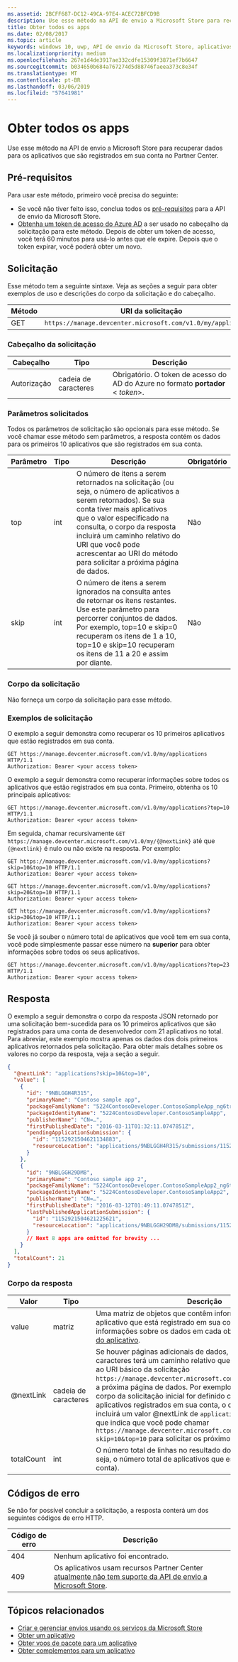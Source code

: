 ```yaml
---
ms.assetid: 2BCFF687-DC12-49CA-97E4-ACEC72BFCD9B
description: Use esse método na API de envio a Microsoft Store para recuperar informações sobre todos os aplicativos que são registrados em sua conta no Partner Center.
title: Obter todos os apps
ms.date: 02/08/2017
ms.topic: article
keywords: windows 10, uwp, API de envio da Microsoft Store, aplicativos
ms.localizationpriority: medium
ms.openlocfilehash: 267e1d4de3917ae332cdfe15309f3871ef7b6647
ms.sourcegitcommit: b034650b684a767274d5d88746faeea373c8e34f
ms.translationtype: MT
ms.contentlocale: pt-BR
ms.lasthandoff: 03/06/2019
ms.locfileid: "57641981"
---
```

# <a name="get-all-apps"></a>Obter todos os apps


Use esse método na API de envio a Microsoft Store para recuperar dados para os aplicativos que são registrados em sua conta no Partner Center.

## <a name="prerequisites"></a>Pré-requisitos

Para usar este método, primeiro você precisa do seguinte:

* Se você não tiver feito isso, conclua todos os [pré-requisitos](create-and-manage-submissions-using-windows-store-services.md#prerequisites) para a API de envio da Microsoft Store.
* [Obtenha um token de acesso do Azure AD](create-and-manage-submissions-using-windows-store-services.md#obtain-an-azure-ad-access-token) a ser usado no cabeçalho da solicitação para este método. Depois de obter um token de acesso, você terá 60 minutos para usá-lo antes que ele expire. Depois que o token expirar, você poderá obter um novo.

## <a name="request"></a>Solicitação

Esse método tem a seguinte sintaxe. Veja as seções a seguir para obter exemplos de uso e descrições do corpo da solicitação e do cabeçalho.

| Método | URI da solicitação                                                      |
|--------|------------------------------------------------------------------|
| GET    | `https://manage.devcenter.microsoft.com/v1.0/my/applications` |


### <a name="request-header"></a>Cabeçalho da solicitação

| Cabeçalho        | Tipo   | Descrição                                                                 |
|---------------|--------|-----------------------------------------------------------------------------|
| Autorização | cadeia de caracteres | Obrigatório. O token de acesso do AD do Azure no formato **portador** &lt; *token*&gt;. |


### <a name="request-parameters"></a>Parâmetros solicitados

Todos os parâmetros de solicitação são opcionais para esse método. Se você chamar esse método sem parâmetros, a resposta contém os dados para os primeiros 10 aplicativos que são registrados em sua conta.

|  Parâmetro  |  Tipo  |  Descrição  |  Obrigatório  |
|------|------|------|------|
|  top  |  int  |  O número de itens a serem retornados na solicitação (ou seja, o número de aplicativos a serem retornados). Se sua conta tiver mais aplicativos que o valor especificado na consulta, o corpo da resposta incluirá um caminho relativo do URI que você pode acrescentar ao URI do método para solicitar a próxima página de dados.  |  Não  |
|  skip  |  int  |  O número de itens a serem ignorados na consulta antes de retornar os itens restantes. Use este parâmetro para percorrer conjuntos de dados. Por exemplo, top=10 e skip=0 recuperam os itens de 1 a 10, top=10 e skip=10 recuperam os itens de 11 a 20 e assim por diante.  |  Não  |


### <a name="request-body"></a>Corpo da solicitação

Não forneça um corpo da solicitação para esse método.

### <a name="request-examples"></a>Exemplos de solicitação

O exemplo a seguir demonstra como recuperar os 10 primeiros aplicativos que estão registrados em sua conta.

```http
GET https://manage.devcenter.microsoft.com/v1.0/my/applications HTTP/1.1
Authorization: Bearer <your access token>
```

O exemplo a seguir demonstra como recuperar informações sobre todos os aplicativos que estão registrados em sua conta. Primeiro, obtenha os 10 principais aplicativos:

```http
GET https://manage.devcenter.microsoft.com/v1.0/my/applications?top=10 HTTP/1.1
Authorization: Bearer <your access token>
```

Em seguida, chamar recursivamente `GET https://manage.devcenter.microsoft.com/v1.0/my/{@nextLink}` até que `{@nextlink}` é nulo ou não existe na resposta. Por exemplo:

```http
GET https://manage.devcenter.microsoft.com/v1.0/my/applications?skip=10&top=10 HTTP/1.1
Authorization: Bearer <your access token>
```
  
```http
GET https://manage.devcenter.microsoft.com/v1.0/my/applications?skip=20&top=10 HTTP/1.1
Authorization: Bearer <your access token>
```

```http
GET https://manage.devcenter.microsoft.com/v1.0/my/applications?skip=30&top=10 HTTP/1.1
Authorization: Bearer <your access token>
```

Se você já souber o número total de aplicativos que você tem em sua conta, você pode simplesmente passar esse número na **superior** para obter informações sobre todos os seus aplicativos.

```http
GET https://manage.devcenter.microsoft.com/v1.0/my/applications?top=23 HTTP/1.1
Authorization: Bearer <your access token>
```


## <a name="response"></a>Resposta

O exemplo a seguir demonstra o corpo da resposta JSON retornado por uma solicitação bem-sucedida para os 10 primeiros aplicativos que são registrados para uma conta de desenvolvedor com 21 aplicativos no total. Para abreviar, este exemplo mostra apenas os dados dos dois primeiros aplicativos retornados pela solicitação. Para obter mais detalhes sobre os valores no corpo da resposta, veja a seção a seguir.

```json
{
  "@nextLink": "applications?skip=10&top=10",
  "value": [
    {
      "id": "9NBLGGH4R315",
      "primaryName": "Contoso sample app",
      "packageFamilyName": "5224ContosoDeveloper.ContosoSampleApp_ng6try80pwt52",
      "packageIdentityName": "5224ContosoDeveloper.ContosoSampleApp",
      "publisherName": "CN=…",
      "firstPublishedDate": "2016-03-11T01:32:11.0747851Z",
      "pendingApplicationSubmission": {
        "id": "1152921504621134883",
        "resourceLocation": "applications/9NBLGGH4R315/submissions/1152921504621134883"
      }
    },
    {
      "id": "9NBLGGH29DM8",
      "primaryName": "Contoso sample app 2",
      "packageFamilyName": "5224ContosoDeveloper.ContosoSampleApp2_ng6try80pwt52",
      "packageIdentityName": "5224ContosoDeveloper.ContosoSampleApp2",
      "publisherName": "CN=…",
      "firstPublishedDate": "2016-03-12T01:49:11.0747851Z",
      "lastPublishedApplicationSubmission": {
        "id": "1152921504621225621",
        "resourceLocation": "applications/9NBLGGH29DM8/submissions/1152921504621225621"
      }
      // Next 8 apps are omitted for brevity ...
    }
  ],
  "totalCount": 21
}
```

### <a name="response-body"></a>Corpo da resposta

| Valor      | Tipo   | Descrição                                                                                                                                                                                                                                                                         |
|------------|--------|----------------------------------------------------------------------------------------------------------------------------------------------------------------------------------------------------------------------------------------------------------------------------------------|
| value      | matriz  | Uma matriz de objetos que contêm informações sobre cada aplicativo que está registrado em sua conta. Para obter mais informações sobre os dados em cada objeto, consulte [Recurso do aplicativo](get-app-data.md#application_object).                                                                                                                           |
| @nextLink  | cadeia de caracteres | Se houver páginas adicionais de dados, essa cadeia de caracteres terá um caminho relativo que você pode acrescentar ao URI básico da solicitação `https://manage.devcenter.microsoft.com/v1.0/my/` para solicitar a próxima página de dados. Por exemplo, se o parâmetro *top* do corpo da solicitação inicial for definido como 10, mas houver 20 aplicativos registrados em sua conta, o corpo da resposta incluirá um valor @nextLink de `applications?skip=10&top=10`, o que indica que você pode chamar `https://manage.devcenter.microsoft.com/v1.0/my/applications?skip=10&top=10` para solicitar os próximos 10 aplicativos. |
| totalCount | int    | O número total de linhas no resultado dos dados da consulta (ou seja, o número total de aplicativos que estão registrados em sua conta).                                                |


## <a name="error-codes"></a>Códigos de erro

Se não for possível concluir a solicitação, a resposta conterá um dos seguintes códigos de erro HTTP.

| Código de erro |  Descrição   |
|--------|------------------|
| 404  | Nenhum aplicativo foi encontrado. |
| 409  | Os aplicativos usam recursos Partner Center [atualmente não tem suporte da API de envio a Microsoft Store](create-and-manage-submissions-using-windows-store-services.md#not_supported).  |


## <a name="related-topics"></a>Tópicos relacionados

* [Criar e gerenciar envios usando os serviços da Microsoft Store](create-and-manage-submissions-using-windows-store-services.md)
* [Obter um aplicativo](get-an-app.md)
* [Obter voos de pacote para um aplicativo](get-flights-for-an-app.md)
* [Obter complementos para um aplicativo](get-add-ons-for-an-app.md)
